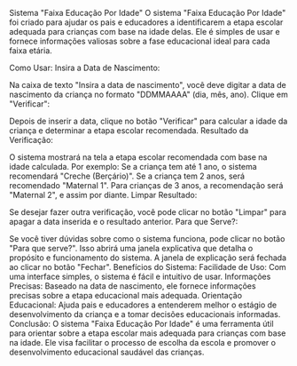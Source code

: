 Sistema "Faixa Educação Por Idade"
O sistema "Faixa Educação Por Idade" foi criado para ajudar os pais e educadores a identificarem a etapa escolar adequada para crianças com base na idade delas. Ele é simples de usar e fornece informações valiosas sobre a fase educacional ideal para cada faixa etária.

Como Usar:
Insira a Data de Nascimento:

Na caixa de texto "Insira a data de nascimento", você deve digitar a data de nascimento da criança no formato "DDMMAAAA" (dia, mês, ano).
Clique em "Verificar":

Depois de inserir a data, clique no botão "Verificar" para calcular a idade da criança e determinar a etapa escolar recomendada.
Resultado da Verificação:

O sistema mostrará na tela a etapa escolar recomendada com base na idade calculada. Por exemplo:
Se a criança tem até 1 ano, o sistema recomendará "Creche (Berçário)".
Se a criança tem 2 anos, será recomendado "Maternal 1".
Para crianças de 3 anos, a recomendação será "Maternal 2", e assim por diante.
Limpar Resultado:

Se desejar fazer outra verificação, você pode clicar no botão "Limpar" para apagar a data inserida e o resultado anterior.
Para que Serve?:

Se você tiver dúvidas sobre como o sistema funciona, pode clicar no botão "Para que serve?".
Isso abrirá uma janela explicativa que detalha o propósito e funcionamento do sistema.
A janela de explicação será fechada ao clicar no botão "Fechar".
Benefícios do Sistema:
Facilidade de Uso: Com uma interface simples, o sistema é fácil e intuitivo de usar.
Informações Precisas: Baseado na data de nascimento, ele fornece informações precisas sobre a etapa educacional mais adequada.
Orientação Educacional: Ajuda pais e educadores a entenderem melhor o estágio de desenvolvimento da criança e a tomar decisões educacionais informadas.
Conclusão:
O sistema "Faixa Educação Por Idade" é uma ferramenta útil para orientar sobre a etapa escolar mais adequada para crianças com base na idade. Ele visa facilitar o processo de escolha da escola e promover o desenvolvimento educacional saudável das crianças.
